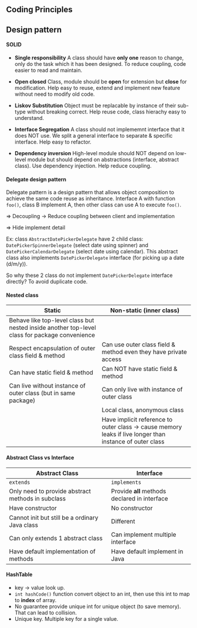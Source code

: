 ## Coding Principles


## Design pattern

#### SOLID

* **Single responsibility**
  A class should have **only one** reason to change, only do the task which it has been designed.
  To reduce coupling, code easier to read and maintain.

* **Open closed**
  Class, module should be **open** for extension but **close** for modification.
  Help easy to reuse, extend and implement new feature without need to modify old code.

* **Liskov Substitution**
  Object must be replacable by instance of their sub-type without breaking correct.
  Help reuse code, class hierachy easy to understand.

* **Interface Segregation**
  A class should not implememnt interface that it does NOT use. We split a general interface to separate & specific interface.
  Help easy to refactor.

* **Dependency inversion**
  High-level module should NOT depend on low-level module but should depend on abstractions (interface, abstract class). Use dependency injection.
  Help reduce coupling.


#### Delegate design pattern

Delegate pattern is a design pattern that allows object composition to achieve the same code reuse as inheritance. Interface A with function `foo()`, class B implement A, then other class can use A to execute `foo()`.

=> Decoupling -> Reduce coupling between client and implementation

=> Hide implement detail

Ex: class `AbstractDatePickerDelegate` have 2 child class: `DatePickerSpinnerDelegate` (select date using spinner) and `DatePickerCalendarDelegate` (select date using calendar). This abstract class also implements `DatePickerDelegate` interface (for picking up a date (d/m/y)). 

So why these 2 class do not implement `DatePickerDelegate` interface directly? To avoid duplicate code.


#### Nested class

| Static        | Non-static (inner class)    |
| ------------- | --------------- |
| Behave like top-level class but nested inside another top-level class for package convenience |  |
| Respect encapsulation of outer class field & method | Can use outer class field & method even they have private access |
| Can have static field & method | Can NOT have static field & method |
| Can live without instance of outer class (but in same package) | Can only live with instance of outer class |
|  | Local class, anonymous class |
|  | Have implicit reference to outer class -> cause memory leaks if live longer than instance of outer class |


#### Abstract Class vs Interface

| Abstract Class        | Interface          |
| -------------|---------------|
| `extends` | `implements` |
| Only need to provide abstract methods in subclass | Provide **all** methods declared in interface |
| Have constructor | No constructor |
| Cannot init but still be a ordinary Java class | Different |
| Can only extends 1 abstract class | Can implement multiple interface |
| Have default implementation of methods | Have default implement in Java |


#### HashTable

* key -> value look up.
* `int hashCode()` function convert object to an int, then use this int to map to **index** of array.
* No guarantee provide unique int for unique object (to save memory). That can lead to collision.
* Unique key. Multiple key for a single value. 
